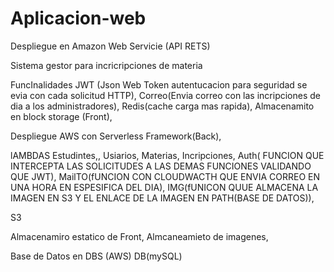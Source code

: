 # Aplicacion-web
Despliegue en Amazon Web Servicie (API RETS)

Sistema gestor para incricripciones de materia

FuncInalidades
JWT (Json Web Token autentucacion para seguridad se evia con cada solicitud HTTP),
Correo(Envia correo con las incripciones de dia a los administradores),
Redis(cache carga mas rapida),
Almacenamito en block storage (Front),

Despliegue AWS con Serverless Framework(Back),

lAMBDAS
Estudintes,,
Usiarios,
Materias,
Incripciones,
Auth( FUNCION QUE INTERCEPTA LAS SOLICITUDES A LAS DEMAS FUNCIONES VALIDANDO QUE JWT),
MailTO(fUNCION CON CLOUDWACTH QUE ENVIA CORREO EN UNA HORA EN ESPESIFICA DEL DIA),
IMG(fUNICON QUUE ALMACENA LA IMAGEN EN S3 Y EL ENLACE DE LA IMAGEN EN PATH(BASE DE DATOS)),

S3

Almacenamiro estatico de Front,
Almcaneamieto de imagenes,


Base de Datos en DBS (AWS)
DB(mySQL)

